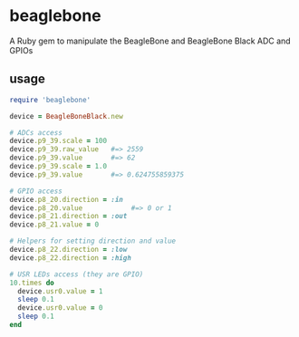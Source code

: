 # beaglebone

A Ruby gem to manipulate the BeagleBone and BeagleBone Black ADC and GPIOs

## usage

```ruby
require 'beaglebone'

device = BeagleBoneBlack.new

# ADCs access
device.p9_39.scale = 100
device.p9_39.raw_value   #=> 2559
device.p9_39.value       #=> 62
device.p9_39.scale = 1.0
device.p9_39.value       #=> 0.624755859375

# GPIO access
device.p8_20.direction = :in
device.p8_20.value            #=> 0 or 1
device.p8_21.direction = :out
device.p8_21.value = 0

# Helpers for setting direction and value 
device.p8_22.direction = :low
device.p8_22.direction = :high

# USR LEDs access (they are GPIO)
10.times do
  device.usr0.value = 1
  sleep 0.1
  device.usr0.value = 0
  sleep 0.1
end
```
